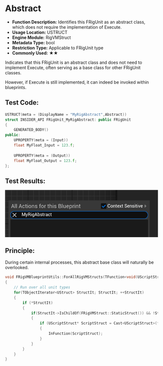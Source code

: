 # Abstract

- **Function Description:** Identifies this FRigUnit as an abstract class, which does not require the implementation of Execute.
- **Usage Location:** USTRUCT
- **Engine Module:** RigVMStruct
- **Metadata Type:** bool
- **Restriction Type:** Applicable to FRigUnit type
- **Commonly Used:** ★★

Indicates that this FRigUnit is an abstract class and does not need to implement Execute, often serving as a base class for other FRigUnit classes.

However, if Execute is still implemented, it can indeed be invoked within blueprints.

## Test Code:

```cpp
USTRUCT(meta = (DisplayName = "MyRigAbstract",Abstract))
struct INSIDER_API FRigUnit_MyRigAbstract: public FRigUnit
{
	GENERATED_BODY()
public:
	UPROPERTY(meta = (Input))
	float MyFloat_Input = 123.f;

	UPROPERTY(meta = (Output))
	float MyFloat_Output = 123.f;
};
```

## Test Results:

![Untitled](Untitled.png)

## Principle:

During certain internal processes, this abstract base class will naturally be overlooked.

```cpp
void FRigVMBlueprintUtils::ForAllRigVMStructs(TFunction<void(UScriptStruct*)> InFunction)
{
	// Run over all unit types
	for(TObjectIterator<UStruct> StructIt; StructIt; ++StructIt)
	{
		if (*StructIt)
		{
			if(StructIt->IsChildOf(FRigVMStruct::StaticStruct()) && !StructIt->HasMetaData(FRigVMStruct::AbstractMetaName))
			{
				if (UScriptStruct* ScriptStruct = Cast<UScriptStruct>(*StructIt))
				{
					InFunction(ScriptStruct);
				}
			}
		}
	}
}
```